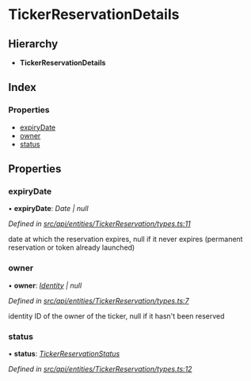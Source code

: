 # TickerReservationDetails

## Hierarchy

* **TickerReservationDetails**

## Index

### Properties

* [expiryDate](tickerreservationdetails.md#expirydate)
* [owner](tickerreservationdetails.md#owner)
* [status](tickerreservationdetails.md#status)

## Properties

### expiryDate

• **expiryDate**: _Date \| null_

_Defined in_ [_src/api/entities/TickerReservation/types.ts:11_](https://github.com/PolymathNetwork/polymesh-sdk/blob/da32f46a/src/api/entities/TickerReservation/types.ts#L11)

date at which the reservation expires, null if it never expires \(permanent reservation or token already launched\)

### owner

• **owner**: [_Identity_](../classes/identity.md) _\| null_

_Defined in_ [_src/api/entities/TickerReservation/types.ts:7_](https://github.com/PolymathNetwork/polymesh-sdk/blob/da32f46a/src/api/entities/TickerReservation/types.ts#L7)

identity ID of the owner of the ticker, null if it hasn't been reserved

### status

• **status**: [_TickerReservationStatus_](../enums/tickerreservationstatus.md)

_Defined in_ [_src/api/entities/TickerReservation/types.ts:12_](https://github.com/PolymathNetwork/polymesh-sdk/blob/da32f46a/src/api/entities/TickerReservation/types.ts#L12)

